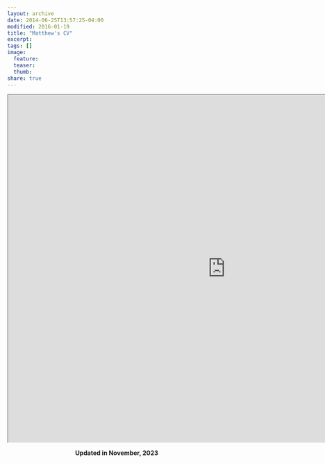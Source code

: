 ```yaml
---
layout: archive
date: 2014-06-25T13:57:25-04:00
modified: 2016-01-19
title: "Matthew's CV"
excerpt:
tags: []
image:
  feature:
  teaser:
  thumb:
share: true
---
```



<iframe src="https://drive.google.com/file/d/1EyvujqBanXfWPRl-eszMoACrQKLdn3pz/preview" width="1000" height="800"></iframe>

<p align="center">
  <b>Updated in November, 2023</b><br>
  <b>  </b><br>
</p>
